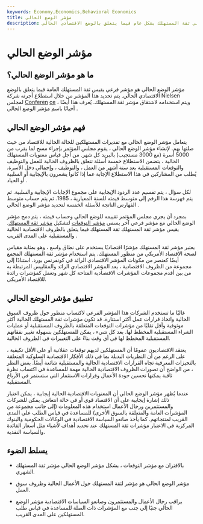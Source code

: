 ```yaml
---
keywords: Economy,Economics,Behavioral Economics
title: مؤشر الوضع الحالي
description: يقيس مؤشر الوضع الحالي ثقة المستهلك بشكل عام فيما يتعلق بالوضع الاقتصادي الحالي.
---
```


# مؤشر الوضع الحالي
## ما هو مؤشر الوضع الحالي؟

مؤشر الوضع الحالي هو مؤشر فرعي يقيس ثقة المستهلك العامة فيما يتعلق بالوضع الاقتصادي الحالي. يتم تحديد هذا المؤشر من خلال استطلاع أجرته شركة Nielsen لمجلس [Conferen](/conferenceboard) [ce](/conferenceboard) ، ويتم استخدامه لاشتقاق مؤشر ثقة المستهلك. يُعرف هذا أيضًا أحيانًا باسم مؤشر الوضع الحالي .

## فهم مؤشر الوضع الحالي

يتعامل مؤشر الوضع الحالي مع تقديرات المستهلكين للحالة الحالية للاقتصاد من حيث صلتها بهم. لإنشاء مؤشر الوضع الحالي ، يقوم مجلس المؤتمر بإجراء مسح لما يقرب من 5000 أسرة (مع 3000 مستجيب) بالبريد كل شهر. من أجل قياس معنويات المستهلك الحالية ، يتضمن الاستطلاع خمسة أسئلة تتعلق بالظروف الحالية للعمل والتوظيف والتوقعات المستقبلية بعد ستة أشهر من العمل ، والتوظيف ، وإجمالي دخل الأسرة. يُطلب من المشاركين في هذا الاستطلاع الإجابة عما إذا كانوا يشعرون بالإيجابية أو السلبية أو الحياد .

لكل سؤال ، يتم تقسيم عدد الردود الإيجابية على مجموع الإجابات الإيجابية والسلبية. ثم يتم فهرسة هذا الرقم إلى متوسط قيمته للسنة المعيارية ، 1985. ثم يتم حساب متوسط الفهارس الناتجة للأسئلة الخمسة لتحديد مؤشر الوضع الحالي .

بمجرد أن يجري مجلس المؤتمر تقييمه للوضع الحالي وحساب قيمته ، يتم دمج مؤشر الوضع الحالي مع مؤشر فرعي آخر يسمى [مؤشر التوقعات](/expectationsindex) لتشكيل [مؤشر ثقة المستهلك](/cci). يقيس مؤشر ثقة المستهلك ثقة المستهلك فيما يتعلق بالظروف الاقتصادية الحالية والمستقبلية على المدى القريب .

يعتبر مؤشر ثقة المستهلك مؤشرًا اقتصاديًا يستخدم على نطاق واسع ، وهو بمثابة مقياس لصحة الاقتصاد الأمريكي من منظور المستهلك. يتم استخدام مؤشر ثقة المستهلك المجمع أيضًا كعنصر من مكونات المؤشر الاقتصادي الرائد في كونفرنس بورد. استنادًا إلى مجموعة من الظروف الاقتصادية ، يعد المؤشر الاقتصادي الرائد والمقاييس المرتبطة به من بين أقدم مجموعات المؤشرات الاقتصادية المتاحة كل شهر وتعمل كمؤشرات رائدة للاقتصاد الأمريكي.

## تطبيق مؤشر الوضع الحالي

غالبًا ما تستخدم الشركات هذا المؤشر الفرعي لاكتساب منظور حول ظروف السوق الحالية واتخاذ قرارات عمل أكثر استنارة. قد تكون مؤشرات ثقة المستهلك الحالية أكثر موثوقية وأقل تقلبًا من مؤشرات التوقعات المتعلقة بالظروف المستقبلية أو عمليات الشراء المستقبلية المخطط لها. بعد كل شيء ، يمكن للمستهلكين بسهولة تغيير نفقاتهم المستقبلية المخطط لها في أي وقت بناءً على التغييرات في الظروف الحالية.

يعتقد الاقتصاديون عمومًا أن المستهلكين لديهم توقعات عقلانية أو على الأقل تكيفية ، على الرغم من أن النظريات البديلة بما في ذلك الأفكار الاقتصادية السلوكية المتعلقة بالتحيزات المعرفية تجاه القرارات الاقتصادية الحالية والمستقبلية شائعة أيضًا. بغض النظر ، من الواضح أن تصورات الظروف الاقتصادية الحالية مهمة للمساعدة في اكتساب نظرة ثاقبة يمكنها تحسين جودة الأعمال وقرارات الاستثمار التي ستستمر في الأرباع المستقبلية.

عندما يُظهر مؤشر الوضع الحالي أن المعنويات الاقتصادية الحالية إيجابية ، يمكن اعتبار ذلك إشارة إيجابية على أن الاقتصاد قوي أو في حالة انتعاش. يمكن للشركات والمستثمرين ورجال الأعمال استخدام هذه المعلومات (إلى جانب مجموعة من المؤشرات العامة والمتعلقة بالسوق الأخرى) للمساعدة في قياس الطلب على المدى القريب لمنتجاتهم. كما يأخذ صانعو السياسة الاقتصادية في الوكالات الحكومية والبنوك المركزية في الاعتبار مؤشرات ثقة المستهلك عند تحديد أهداف لأشياء مثل أسعار الفائدة والسياسة النقدية.

## يسلط الضوء

- بالاقتران مع مؤشر التوقعات ، يشكل مؤشر الوضع الحالي مؤشر ثقة المستهلك الشهري.

- مؤشر الوضع الحالي هو مؤشر لثقة المستهلك حول الأعمال الحالية وظروف سوق العمل.

- يراقب رجال الأعمال والمستثمرون وصانعو السياسات الاقتصادية مؤشر الوضع الحالي جنبًا إلى جنب مع المؤشرات ذات الصلة للمساعدة في قياس طلب المستهلكين على المدى القريب.

